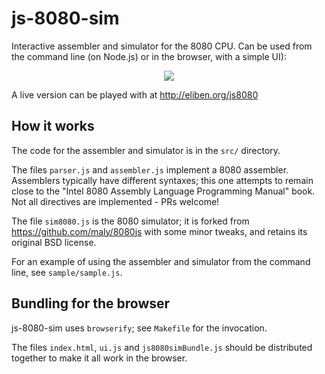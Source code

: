# js-8080-sim

Interactive assembler and simulator for the 8080 CPU. Can be used from the
command line (on Node.js) or in the browser, with a simple UI):

<p align="center">
  <img src="https://github.com/eliben/js-8080-sim/blob/master/doc/js-sim-screenshot.png?raw=true">
</p>

A live version can be played with at http://eliben.org/js8080

## How it works

The code for the assembler and simulator is in the `src/` directory.

The files `parser.js` and `assembler.js` implement a 8080 assembler. Assemblers
typically have different syntaxes; this one attempts to remain close to the
"Intel 8080 Assembly Language Programming Manual" book. Not all directives are
implemented - PRs welcome!

The file `sim8080.js` is the 8080 simulator; it is forked from
https://github.com/maly/8080js with some minor tweaks, and retains its original
BSD license.

For an example of using the assembler and simulator from the command line, see
`sample/sample.js`.

## Bundling for the browser

js-8080-sim uses `browserify`; see `Makefile` for the invocation.

The files `index.html`, `ui.js` and `js8080simBundle.js` should be distributed
together to make it all work in the browser.
